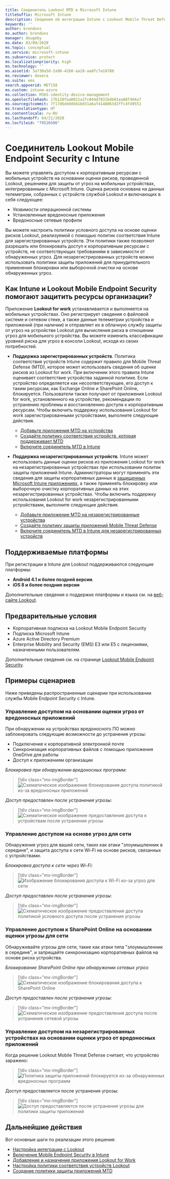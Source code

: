 ```yaml
---
title: Соединитель Lookout MTD в Microsoft Intune
titleSuffix: Microsoft Intune
description: Сведения об интеграции Intune с Lookout Mobile Threat Defense (MTD) для управления доступом к корпоративным ресурсам с мобильных устройств.
keywords: ''
author: brenduns
ms.author: brenduns
manager: dougeby
ms.date: 03/09/2020
ms.topic: conceptual
ms.service: microsoft-intune
ms.subservice: protect
ms.localizationpriority: high
ms.technology: ''
ms.assetid: 3a730a5d-2a90-42b0-aa28-aadfc7a18788
ms.reviewer: davera
ms.suite: ems
search.appverid: MET150
ms.custom: intune-azure
ms.collection: M365-identity-device-management
ms.openlocfilehash: 17b120faa0021a1fc044d7831b4b81ea88f404a7
ms.sourcegitcommit: 7f17d6eb9dd41b031a6af4148863d2ffc4f49551
ms.translationtype: HT
ms.contentlocale: ru-RU
ms.lasthandoff: 04/21/2020
ms.locfileid: "79526586"
---
```

# <a name="lookout-mobile-endpoint-security-connector-with-intune"></a>Соединитель Lookout Mobile Endpoint Security с Intune

Вы можете управлять доступом к корпоративным ресурсам с мобильных устройств на основании оценки рисков, проведенной Lookout, решением для защиты от угроз на мобильных устройствах, интегрированным с Microsoft Intune. Оценка рисков основана на данных телеметрии, собранных с устройств службой Lookout и включающих в себя следующее:
- Уязвимости операционной системы
- Установленные вредоносные приложения
- Вредоносные сетевые профили

Вы можете настроить политики условного доступа на основе оценки рисков Lookout, реализуемой с помощью политик соответствия Intune для зарегистрированных устройств. Эти политики также позволяют разрешать или блокировать доступ к корпоративным ресурсам с устройств, не соответствующих требованиям в зависимости от обнаруженных угроз. Для незарегистрированных устройств можно использовать политики защиты приложений для принудительного применения блокировки или выборочной очистки на основе обнаруженных угроз.

## <a name="how-do-intune-and-lookout-mobile-endpoint-security-help-protect-company-resources"></a>Как Intune и Lookout Mobile Endpoint Security помогают защитить ресурсы организации?

Приложение **Lookout for work** устанавливается и выполняется на мобильных устройствах. Оно регистрирует сведения о файловой системе и сетевом стеке, а также данные телеметрии устройства и приложений (при наличии) и отправляет их в облачную службу защиты от угроз на устройстве Lookout для вычисления риска в отношении угроз для мобильного устройства. Вы можете изменить классификации уровней риска для угроз в консоли Lookout, исходя из своих потребностей.

- **Поддержка зарегистрированных устройств**. Политика соответствия устройств Intune содержит правило для Mobile Threat Defense (MTD), которое может использовать сведения об оценке рисков из Lookout for work. При включении этого правила Intune оценивает соответствие устройства заданной политике. Если устройство определяется как несоответствующее, его доступ к таким ресурсам, как Exchange Online и SharePoint Online, блокируется. Пользователи также получают от приложения Lookout for work, установленного на устройстве, рекомендации по устранению проблемы и восстановлению доступа к корпоративным ресурсам. Чтобы включить поддержку использования Lookout for work зарегистрированными устройствами, выполните следующие действия.
  - [Добавьте приложения MTD на устройства](../protect/mtd-apps-ios-app-configuration-policy-add-assign.md)
  - [Создайте политику соответствия устройств, которая поддерживает MTD](../protect/mtd-device-compliance-policy-create.md)
  - [Включите соединитель MTD в Intune](../protect/mtd-connector-enable.md)

- **Поддержка незарегистрированных устройств**. Intune может использовать данные оценки рисков из приложения Lookout for work на незарегистрированных устройствах при использовании политик защиты приложений Intune. Администраторы могут применять эти сведения для защиты корпоративных данных в [защищенных Microsoft Intune приложениях](../apps/apps-supported-intune-apps.md), а также применять блокировку или выборочную очистку корпоративных данных на этих незарегистрированных устройствах. Чтобы включить поддержку использования Lookout for work незарегистрированными устройствами, выполните следующие действия.
  - [Добавьте приложение MTD на незарегистрированные устройства](../protect/mtd-add-apps-unenrolled-devices.md)
  - [Создайте политику защиты приложений Mobile Threat Defense](../protect/mtd-app-protection-policy.md)
  - [Включите соединитель MTD в Intune для незарегистрированных устройств](../protect/mtd-enable-unenrolled-devices.md)

## <a name="supported-platforms"></a>Поддерживаемые платформы

При регистрации в Intune для Lookout поддерживаются следующие платформы:

- **Android 4.1 и более поздней версии**.  
- **iOS 8 и более поздние версии**  

Дополнительные сведения о поддержке платформы и языка см. на [веб-сайте Lookout](https://personal.support.lookout.com/hc/articles/114094140253).  

## <a name="prerequisites"></a>Предварительные условия

- Корпоративная подписка на Lookout Mobile Endpoint Security  
- Подписка Microsoft Intune
- Azure Active Directory Premium
- Enterprise Mobility and Security (EMS) E3 или E5 с лицензиями, назначенными пользователям.  

Дополнительные сведения см. на странице [Lookout Mobile Endpoint Security](https://www.lookout.com/products/mobile-endpoint-security).

## <a name="sample-scenarios"></a>Примеры сценариев

Ниже приведены распространенные сценарии при использовании службы Mobile Endpoint Security с Intune.

### <a name="control-access-based-on-threats-from-malicious-apps"></a>Управление доступом на основании оценки угроз от вредоносных приложений

При обнаружении на устройствах вредоносного ПО можно заблокировать следующие возможности до устранения угрозы:

- Подключение к корпоративной электронной почте
- Синхронизация корпоративных файлов с помощью приложения OneDrive для работы
- Доступ к приложениям организации

*Блокировка при обнаружении вредоносных программ:*

> [!div class="mx-imgBorder"]
> ![Схематическое изображение блокирования доступа политикой из-за вредоносных приложений](./media/lookout-mobile-threat-defense-connector/malicious-apps-blocked.png)

*Доступ предоставлен после устранения угрозы:*

> [!div class="mx-imgBorder"]
> ![Схематическое изображение предоставления доступа к устройствам после устранения угрозы](./media/lookout-mobile-threat-defense-connector/malicious-apps-unblocked.png)

### <a name="control-access-based-on-threat-to-network"></a>Управление доступом на основе угроз для сети

Обнаружение угроз для вашей сети, таких как атаки "злоумышленник в середине", и защита доступа к сети Wi-Fi на основе рисков, связанных с устройствами.

*Блокировка доступа к сети через Wi-Fi:*

> [!div class="mx-imgBorder"]
> ![Изображение блокирования доступа к Wi-Fi из-за угроз для сети](./media/lookout-mobile-threat-defense-connector/network-wifi-blocked.png)

*Доступ предоставлен после устранения угрозы:*

> [!div class="mx-imgBorder"]
> ![Схематическое изображение предоставления доступа политикой условного доступа после устранения угрозы](./media/lookout-mobile-threat-defense-connector/network-wifi-unblocked.png)

### <a name="control-access-to-sharepoint-online-based-on-threat-to-network"></a>Управление доступом к SharePoint Online на основании оценки угрозы для сети

Обнаруживайте угрозы для сети, такие как атаки типа "злоумышленник в середине", и запрещайте синхронизацию корпоративных файлов на основе риска устройства.

*Блокирование SharePoint Online при обнаружении сетевых угроз:*

> [!div class="mx-imgBorder"]
> ![Схематическое изображение блокирования доступа к SharePoint Online](./media/lookout-mobile-threat-defense-connector/network-spo-blocked.png)

*Доступ предоставлен после устранения угрозы:*

> [!div class="mx-imgBorder"]
> ![Схематическое изображение предоставления доступа после устранения сетевой угрозы](./media/lookout-mobile-threat-defense-connector/network-spo-unblocked.png)

### <a name="control-access-on-unenrolled-devices-based-on-threats-from-malicious-apps"></a>Управление доступом на незарегистрированных устройствах на основании оценки угроз от вредоносных приложений

Когда решение Lookout Mobile Threat Defense считает, что устройство заражено:
> [!div class="mx-imgBorder"]
> ![Политика защиты приложений блокируется из-за обнаруженных вредоносных программ](./media/lookout-mobile-threat-defense-connector/lookout-app-policy-block.png)

Доступ предоставляется после устранения угрозы:

> [!div class="mx-imgBorder"]
> ![Доступ предоставляется после устранения угрозы для политики защиты приложений](./media/lookout-mobile-threat-defense-connector/lookout-app-policy-remediated.png)

## <a name="next-steps"></a>Дальнейшие действия

Вот основные шаги по реализации этого решения:

- [Настройка интеграции с Lookout](lookout-mtd-connector-integration.md)
- [Включение Mobile Endpoint Security в Intune](mtd-connector-enable.md)
- [Добавление и назначение приложения Lookout for Work](mtd-apps-ios-app-configuration-policy-add-assign.md)
- [Настройка политики соответствия устройств Lookout](mtd-device-compliance-policy-create.md)
- [Создание политики защиты приложений MTD](mtd-app-protection-policy.md)
